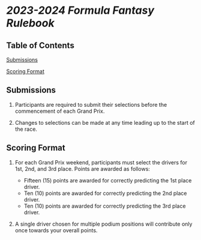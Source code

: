 
#  _2023-2024 Formula Fantasy Rulebook_

  
## Table of Contents

[Submissions](#1-submissions)

[Scoring Format](#2-scoring-format)


## Submissions

1) Participants are required to submit their selections before the commencement of each Grand Prix.<br>

2) Changes to selections can be made at any time leading up to the start of the race.

  
## Scoring Format

1) For each Grand Prix weekend, participants must select the drivers for 1st, 2nd, and 3rd place. Points are awarded as follows:
	- Fifteen (15) points are awarded for correctly predicting the 1st place driver.
	- Ten (10) points are awarded for correctly predicting the 2nd place driver.
	- Ten (10) points are awarded for correctly predicting the 3rd place driver.

2) A single driver chosen for multiple podium positions will contribute only once towards your overall points.